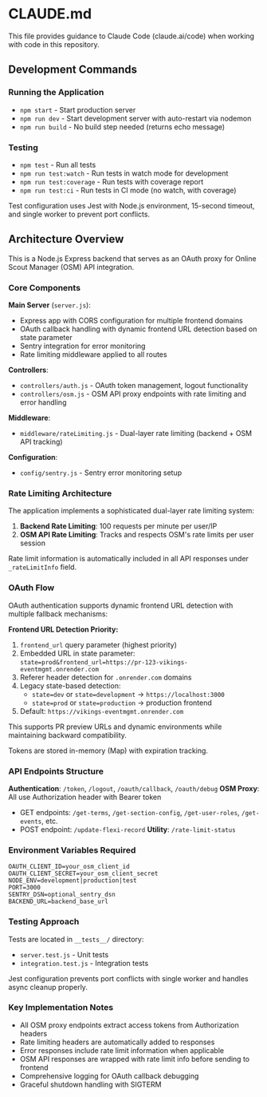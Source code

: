 # CLAUDE.md

This file provides guidance to Claude Code (claude.ai/code) when working with code in this repository.

## Development Commands

### Running the Application
- `npm start` - Start production server
- `npm run dev` - Start development server with auto-restart via nodemon
- `npm run build` - No build step needed (returns echo message)

### Testing
- `npm test` - Run all tests
- `npm run test:watch` - Run tests in watch mode for development
- `npm run test:coverage` - Run tests with coverage report
- `npm run test:ci` - Run tests in CI mode (no watch, with coverage)

Test configuration uses Jest with Node.js environment, 15-second timeout, and single worker to prevent port conflicts.

## Architecture Overview

This is a Node.js Express backend that serves as an OAuth proxy for Online Scout Manager (OSM) API integration.

### Core Components

**Main Server** (`server.js`):
- Express app with CORS configuration for multiple frontend domains
- OAuth callback handling with dynamic frontend URL detection based on state parameter
- Sentry integration for error monitoring
- Rate limiting middleware applied to all routes

**Controllers**:
- `controllers/auth.js` - OAuth token management, logout functionality
- `controllers/osm.js` - OSM API proxy endpoints with rate limiting and error handling

**Middleware**:
- `middleware/rateLimiting.js` - Dual-layer rate limiting (backend + OSM API tracking)

**Configuration**:
- `config/sentry.js` - Sentry error monitoring setup

### Rate Limiting Architecture

The application implements a sophisticated dual-layer rate limiting system:

1. **Backend Rate Limiting**: 100 requests per minute per user/IP
2. **OSM API Rate Limiting**: Tracks and respects OSM's rate limits per user session

Rate limit information is automatically included in all API responses under `_rateLimitInfo` field.

### OAuth Flow

OAuth authentication supports dynamic frontend URL detection with multiple fallback mechanisms:

**Frontend URL Detection Priority:**
1. `frontend_url` query parameter (highest priority)
2. Embedded URL in state parameter: `state=prod&frontend_url=https://pr-123-vikings-eventmgmt.onrender.com`
3. Referer header detection for `.onrender.com` domains
4. Legacy state-based detection:
   - `state=dev` or `state=development` → `https://localhost:3000`
   - `state=prod` or `state=production` → production frontend
5. Default: `https://vikings-eventmgmt.onrender.com`

This supports PR preview URLs and dynamic environments while maintaining backward compatibility.

Tokens are stored in-memory (Map) with expiration tracking.

### API Endpoints Structure

**Authentication**: `/token`, `/logout`, `/oauth/callback`, `/oauth/debug`
**OSM Proxy**: All use Authorization header with Bearer token
- GET endpoints: `/get-terms`, `/get-section-config`, `/get-user-roles`, `/get-events`, etc.
- POST endpoint: `/update-flexi-record`
**Utility**: `/rate-limit-status`

### Environment Variables Required

```env
OAUTH_CLIENT_ID=your_osm_client_id
OAUTH_CLIENT_SECRET=your_osm_client_secret
NODE_ENV=development|production|test
PORT=3000
SENTRY_DSN=optional_sentry_dsn
BACKEND_URL=backend_base_url
```

### Testing Approach

Tests are located in `__tests__/` directory:
- `server.test.js` - Unit tests
- `integration.test.js` - Integration tests

Jest configuration prevents port conflicts with single worker and handles async cleanup properly.

### Key Implementation Notes

- All OSM proxy endpoints extract access tokens from Authorization headers
- Rate limiting headers are automatically added to responses
- Error responses include rate limit information when applicable
- OSM API responses are wrapped with rate limit info before sending to frontend
- Comprehensive logging for OAuth callback debugging
- Graceful shutdown handling with SIGTERM